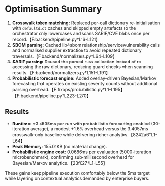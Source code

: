 # Optimisation Summary

1. **Crosswalk token matching:** Replaced per-call dictionary re-initialisation with `defaultdict` caches and skipped empty artefacts so the orchestrator only lowercases and scans SARIF/CVE blobs once per record.【F:backend/pipeline.py†L16-L121】
2. **SBOM parsing:** Cached lib4sbom relationship/service/vulnerability calls and normalised supplier extraction to avoid repeated dictionary traversals.【F:backend/normalizers.py†L64-L109】
3. **SARIF parsing:** Reused the parsed `runs` collection instead of re-accessing the raw dictionary, reducing guard checks when scanning results.【F:backend/normalizers.py†L151-L191】
4. **Probabilistic forecast engine:** Added overlay-driven Bayesian/Markov forecasting that operates on existing severity counts without additional parsing overhead.【F:fixops/probabilistic.py†L1-L195】【F:backend/pipeline.py†L223-L270】

## Results
- **Runtime:** ≈3.4595ms per run with probabilistic forecasting enabled (30-iteration average), a modest +1.6% overhead versus the 3.4057ms crosswalk-only baseline while delivering richer analytics.【8242a6†L1-L64】
- **Peak Memory:** 155.01KB (no material change).
- **Probabilistic engine cost:** 0.0686ms per evaluation (5,000-iteration microbenchmark), confirming sub-millisecond overhead for Bayesian/Markov analytics.【23f027†L1-L55】

These gains keep pipeline execution comfortably below the 5ms target while layering on contextual analytics demanded by enterprise buyers.
